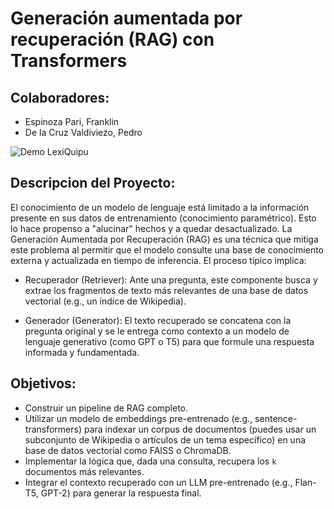 # Generación aumentada por recuperación (RAG) con Transformers

## Colaboradores:

* Espinoza Pari, Franklin
* De la Cruz Valdiviezo, Pedro

![Demo LexiQuipu](https://s4.ezgif.com/tmp/ezgif-4c8c50fd8d3ca8.gif)

## Descripcion del Proyecto:

El conocimiento de un modelo de lenguaje está limitado a la información presente en sus datos de entrenamiento (conocimiento paramétrico). Esto lo hace propenso a "alucinar" hechos y a quedar desactualizado. La Generación Aumentada por Recuperación (RAG) es una técnica que mitiga este problema al permitir que el modelo consulte una base de conocimiento externa y actualizada en tiempo de inferencia. El proceso típico implica:

* Recuperador (Retriever): Ante una pregunta, este componente busca y extrae los fragmentos de texto más relevantes de una base de datos vectorial (e.g., un índice de Wikipedia).

* Generador (Generator): El texto recuperado se concatena con la pregunta original y se le entrega como contexto a un modelo de lenguaje generativo (como GPT o T5) para que formule una respuesta informada y fundamentada.

## Objetivos:

* Construir un pipeline de RAG completo.
* Utilizar un modelo de embeddings pre-entrenado (e.g., sentence-transformers) para indexar un corpus de documentos (puedes usar un subconjunto de Wikipedia o artículos de un tema específico) en una base de datos vectorial como FAISS o ChromaDB.
* Implementar la lógica que, dada una consulta, recupera los `k` documentos más relevantes.
* Integrar el contexto recuperado con un LLM pre-entrenado (e.g., Flan-T5, GPT-2) para generar la respuesta final.
